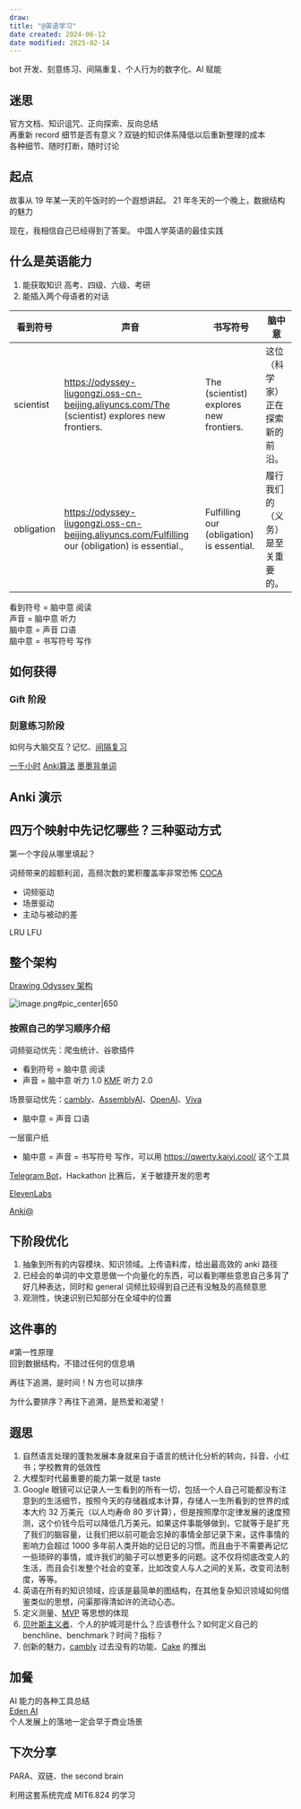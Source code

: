```yaml
---
draw:
title: "@英语学习"
date created: 2024-06-12
date modified: 2025-02-14
---
```


bot 开发、刻意练习、间隔重复、个人行为的数字化、AI 赋能

<!-- more -->

## 迷思

官方文档、知识诅咒、正向探索、反向总结  
再重新 record 细节是否有意义？双链的知识体系降低以后重新整理的成本  
各种细节、随时打断，随时讨论

## 起点

故事从 19 年某一天的午饭时的一个遐想讲起。
21 年冬天的一个晚上，数据结构的魅力

现在，我相信自己已经得到了答案。
中国人学英语的最佳实践

## 什么是英语能力

1. 能获取知识 高考、四级、六级、考研
2. 能插入两个母语者的对话

| 看到符号       | 声音                                                                                               | 书写符号                                      | 脑中意              |
| ---------- | ------------------------------------------------------------------------------------------------ | ----------------------------------------- | ---------------- |
| scientist  | https://odyssey-liugongzi.oss-cn-beijing.aliyuncs.com/The (scientist) explores new frontiers.    | The (scientist) explores new frontiers.   | 这位（科学家）正在探索新的前沿。|
| obligation | https://odyssey-liugongzi.oss-cn-beijing.aliyuncs.com/Fulfilling our (obligation) is essential., | Fulfilling our (obligation) is essential. | 履行我们的（义务）是至关重要的。|

看到符号 = 脑中意 阅读  
声音 = 脑中意 听力  
脑中意 = 声音 口语  
脑中意 = 书写符号 写作

## 如何获得

### Gift 阶段

### 刻意练习阶段

如何与大脑交互？记忆、[间隔复习](间隔复习.md)

[一千小时](一千小时.md) [Anki算法](Anki算法.md) [墨墨背单词](墨墨背单词.md)

 

## Anki 演示

## 四万个映射中先记忆哪些？三种驱动方式

第一个字段从哪里填起？

词频带来的超额利润，高频次数的累积覆盖率非常恐怖 [COCA](COCA.md)

- 词频驱动
- 场景驱动
- 主动与被动的差

 LRU LFU

## 整个架构

[Drawing Odyssey 架构](Drawing%20Odyssey%20架构)

![image.png#pic_center|650](https://imagehosting4picgo.oss-cn-beijing.aliyuncs.com/imagehosting/fix-dir%2Fpicgo%2Fpicgo-clipboard-images%2F2024%2F06%2F19%2F14-47-38-fe4f321ecfe153f4a2a7711d2a8a1883-20240619144736-caf14e.png)

### 按照自己的学习顺序介绍

词频驱动优先：爬虫统计、谷歌插件

- 看到符号 = 脑中意 阅读
- 声音 = 脑中意 听力 1.0 [KMF](KMF.md) 听力 2.0

场景驱动优先：[cambly](cambly.md)、[AssemblyAI](AssemblyAI.md)、[OpenAI](OpenAI.md)、[Viva](Viva)

- 脑中意 = 声音 口语

一层窗户纸

- 脑中意 = 声音 = 书写符号 写作，可以用 https://qwerty.kaiyi.cool/ 这个工具

[Telegram Bot](Telegram%20Bot)，Hackathon 比赛后，关于敏捷开发的思考

[ElevenLabs](ElevenLabs.md)

[Anki@](Anki@.md)

## 下阶段优化

1. 抽象到所有的内容模块、知识领域。上传语料库，给出最高效的 anki 路径
2. 已经会的单词的中文意思做一个向量化的东西，可以看到哪些意思自己多背了好几种表达，同时和 general 词频比较得到自己还有没触及的高频意思
3. 观测性，快速识别已知部分在全域中的位置

## 这件事的

#第一性原理  
回到数据结构，不错过任何的信息墒

再往下追溯，是时间！N 方也可以排序

为什么要排序？再往下追溯，是热爱和渴望！

## 遐思

1. 自然语言处理的蓬勃发展本身就来自于语言的统计化分析的转向，抖音、小红书；学校教育的低效性
2. 大模型时代最重要的能力第一就是 taste
3. Google 眼镜可以记录人一生看到的所有一切，包括一个人自己可能都没有注意到的生活细节，按照今天的存储器成本计算，存储人一生所看到的世界的成本大约 32 万美元（以人均寿命 80 岁计算），但是按照摩尔定律发展的速度预测，这个价钱今后可以降低几万美元。如果这件事能够做到，它就等于是扩充了我们的脑容量，让我们把以前可能会忘掉的事情全部记录下来，这件事情的影响力会超过 1000 多年前人类开始的记日记的习惯。而且由于不需要再记忆一些琐碎的事情，或许我们的脑子可以想更多的问题。这不仅将彻底改变人的生活，而且会引发整个社会的变革，比如改变人与人之间的关系，改变司法制度，等等。
4. 英语在所有的知识领域，应该是最简单的图结构，在其他复杂知识领域如何借鉴类似的思想，问渠那得清如许的流动心态。
5. 定义测量、[MVP](MVP.md) 等思想的体现
6. [贝叶斯主义者](贝叶斯主义者.md)、个人的护城河是什么？应该卷什么？如何定义自己的 benchline、benchmark？时间？指标？
7. 创新的魅力，[cambly](cambly.md) 过去没有的功能、[Cake](Cake.md) 的推出

## 加餐

AI 能力的各种工具总结  
[Eden AI](https://app.edenai.run/bricks/text/default)  
个人发展上的落地一定会早于商业场景

## 下次分享

PARA、双链、the second brain

利用这套系统完成 MIT6.824 的学习
